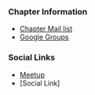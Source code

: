 ### Chapter Information
* [Chapter Mail list](mailto:luxembourg-chapter@owasp.org)
* [Google Groups](https://groups.google.com/u/1/a/owasp.org/g/luxembourg-chapter/)

### Social Links
* [Meetup](https://www.meetup.com/owasp-luxembourg-group/)
* [Social Link]
